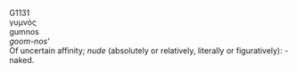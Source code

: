 G1131  
γυμνός  
gumnos  
*goom-nos‘*  
Of uncertain affinity; *nude* (absolutely or relatively, literally or
figuratively): - naked.  
